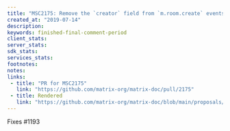 ```yaml
---
title: "MSC2175: Remove the `creator` field from `m.room.create` events"
created_at: "2019-07-14"
description:
keywords: finished-final-comment-period
client_stats:
server_stats:
sdk_stats:
services_stats:
footnotes:
notes:
links:
 - title: "PR for MSC2175"
   link: "https://github.com/matrix-org/matrix-doc/pull/2175"
 - title: Rendered
   link: "https://github.com/matrix-org/matrix-doc/blob/main/proposals/2175-remove-creator-field.md"
---
```


Fixes #1193
